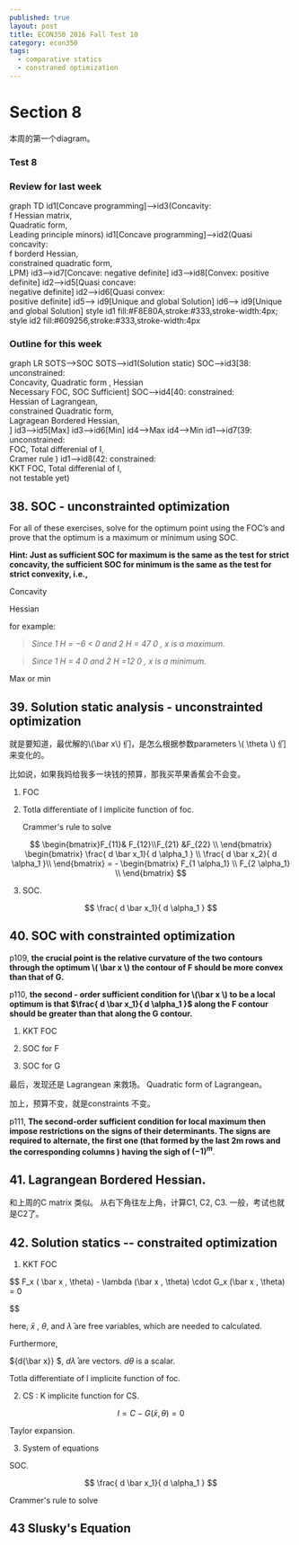 ```yaml
---
published: true
layout: post
title: ECON350 2016 Fall Test 10
category: econ350
tags:
  - comparative statics
  - constraned optimization
---
```

<!--
<script src="//cdn.rawgit.com/knsv/mermaid/master/dist/mermaid.min.js"></script>
<link rel="stylesheet" href="//cdn.rawgit.com/knsv/mermaid/master/dist/mermaid.css">
<script>mermaid.initialize({startOnLoad:true});</script>
-->



# Section 8

本周的第一个diagram。


### Test 8




### Review for last week

<script src="https://cdn.rawgit.com/knsv/mermaid/0.5.1/dist/mermaid.min.js"></script>
<link rel="stylesheet" href="https://cdn.rawgit.com/knsv/mermaid/master/dist/mermaid.css">
<script>mermaid.initialize({startOnLoad:true});</script>

<div class="mermaid">
graph TD
    id1[Concave programming]-->id3(Concavity: <br>f  Hessian matrix,<br> Quadratic form, <br>Leading principle minors)
    id1[Concave programming]-->id2(Quasi concavity: <br>f borderd Hessian, <br>constrained quadratic form, <br>LPM)
    id3-->id7[Concave: negative definite]
    id3-->id8[Convex: positive definite]
    id2-->id5[Quasi concave: <br>negative definite]
    id2-->id6[Quasi convex: <br>positive definite]
    id5--> id9[Unique and global Solution]
    id6--> id9[Unique and global Solution]
    style id1 fill:#F8E80A,stroke:#333,stroke-width:4px;
    style id2 fill:#609256,stroke:#333,stroke-width:4px
 </div>



### Outline for this week


<div class="mermaid">
graph LR
     SOTS-->SOC
     SOTS-->id1(Solution static)
     SOC-->id3[38: unconstrained: <br> Concavity, Quadratic form , Hessian  <br> Necessary FOC, SOC Sufficient]
     SOC-->id4[40: constrained:<br> Hessian of Lagrangean, <br>constrained Quadratic form,<br> Lagragean Bordered Hessian, <br>    ]
     id3-->id5[Max]
     id3-->id6[Min]
     id4-->Max
     id4-->Min
     id1-->id7(39: unconstrained:<br> FOC, Total differenial of I,<br> Cramer rule  )
     id1-->id8(42: constrained: <br> KKT FOC, Total differenial of I,<br> not testable yet)
     
 </div>

## 38. SOC - unconstrainted optimization

For all of these exercises, solve for the optimum point using the FOC’s and prove that the optimum is a maximum or
minimum using SOC.

**Hint: Just as sufficient SOC for maximum is the same as the test for strict concavity, the sufficient SOC for minimum is the same as the test for strict convexity, i.e.,**

Concavity 

Hessian

for example:

> _Since 1 H = −6 < 0 and 2 H = 47  0 , x is a maximum._

> _Since 1 H = 4  0 and 2 H =12  0 , x is a minimum._

Max or min

## 39. Solution static analysis - unconstrainted optimization

就是要知道，最优解的\\(\bar x\\) 们，是怎么根据参数parameters \\( \theta \\) 们来变化的。

比如说，如果我妈给我多一块钱的预算，那我买苹果香蕉会不会变。

 1. FOC

 2. Totla differentiate of I implicite function of foc.
 
 	 Crammer's rule to solve 


$$
\begin{bmatrix}F_{11}& F_{12}\\F_{21} &F_{22} \\ \end{bmatrix}   \begin{bmatrix} \frac{ d \bar x_1}{ d \alpha_1  } \\ \frac{ d \bar x_2}{ d \alpha_1  }\\ \end{bmatrix}   = - \begin{bmatrix} F_{1 \alpha_1} \\ F_{2 \alpha_1} \\ \end{bmatrix}
$$

 3. SOC.  

 $$
  \frac{ d \bar x_1}{ d \alpha_1  }
 $$

## 40. SOC with constrainted optimization

p109, **the crucial point is the relative curvature of the two contours through the optimum \\( \bar x \\) the contour of F should be more convex than that of G.**

p110, **the second - order sufficient condition for \\(\bar x \\) to be a local optimum is that $\frac{ d \bar x_1}{ d \alpha_1  }$ along the F contour should be greater than that along the G contour.**



  1. KKT FOC

  2. SOC for F

  3. SOC for G

  最后，发现还是 Lagrangean 来救场。 Quadratic form of Lagrangean。

  加上，预算不变，就是constraints 不变。

p111, **The second-order sufficient condition for local maximum then impose restrictions on the signs of their determinants. The signs are required to alternate, the first one (that formed by the last 2m rows and the corresponding columns ) having the sigh of $(-1)^m$**. 


## 41. Lagrangean Bordered Hessian.

和上周的C matrix 类似。 从右下角往左上角，计算C1, C2, C3. 
一般，考试也就是C2了。

## 42. Solution statics -- constraited optimization


 1. KKT FOC
 
 $$
 F_x  ( \bar x , \theta) - \lambda (\bar x , \theta) \cdot G_x (\bar x , \theta) = 0
 
 $$
 
 
 here, $\bar x$ , $\theta$, and $\bar \lambda$ are free variables, which are needed to calculated. 
 
 Furthermore,
 
 ${d{\bar x}} $, ${d{\bar  \lambda}}$ are vectors.  ${d{\theta}}$ is a scalar. 
 
 
 
 

  Totla differentiate of I implicite function of foc.
 
 
 
 2. CS :  K implicite function for CS. 
 
 $$
 I = C - G(\bar x , \theta)  = 0
 $$
 
 Taylor expansion. 
     

3. System of equations






     
  SOC.

 $$
  \frac{ d \bar x_1}{ d \alpha_1  }
 $$

Crammer's rule to solve 





## 43 Slusky's Equation
